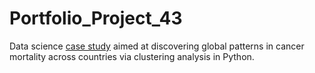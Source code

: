 # Portfolio_Project_43
Data science [case study](https://johnpaulinepineda.github.io/Portfolio_Project_43/) aimed at discovering global patterns in cancer mortality across countries via clustering analysis in Python.
